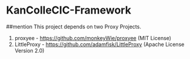# KanColleCIC-Framework

##mention
This project depends on two Proxy Projects.
  1. proxyee - https://github.com/monkeyWie/proxyee (MIT License)
  2. LittleProxy - https://github.com/adamfisk/LittleProxy (Apache License Version 2.0)
  
